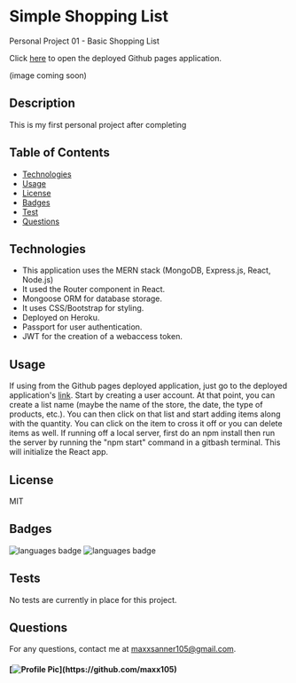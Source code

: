 # Simple Shopping List 

Personal Project 01 - Basic Shopping List

Click [here](https://basic-shopping-list.herokuapp.com/) to open the deployed Github pages application.

<!-- ![deployed application](client/public/deployed_app.JPG) -->
(image coming soon)

## Description
This is my first personal project after completing

## Table of Contents 
* [Technologies](#Technologies) 
* [Usage](#Usage)
* [License](#License)
* [Badges](#Badges)
* [Test](#Test)
* [Questions](#Questions)

## Technologies
* This application uses the MERN stack (MongoDB, Express.js, React, Node.js)
* It used the Router component in React.
* Mongoose ORM for database storage.
* It uses CSS/Bootstrap for styling.
* Deployed on Heroku.
* Passport for user authentication.
* JWT for the creation of a webaccess token.

## Usage
If using from the Github pages deployed application, just go to the deployed application's [link](https://basic-shopping-list.herokuapp.com/). Start by creating a user account. At that point, you can create a list name (maybe the name of the store, the date, the type of products, etc.). You can then click on that list and start adding items along with the quantity. You can click on the item to cross it off or you can delete items as well. If running off a local server, first do an npm install then run the server by running the "npm start" command in a gitbash terminal. This will initialize the React app.

## License
MIT

## Badges
![languages badge](https://img.shields.io/github/languages/count/maxx105/shopping_list)
 ![languages badge](https://img.shields.io/github/languages/top/maxx105/shopping_list)

## Tests
No tests are currently in place for this project. 

## Questions 
 For any questions, contact me at [maxxsanner105@gmail.com](mailto:maxxsanner105@gmail.com).
#### [![Profile Pic](https://avatars.githubusercontent.com/u/63183869?)](https://github.com/maxx105)

